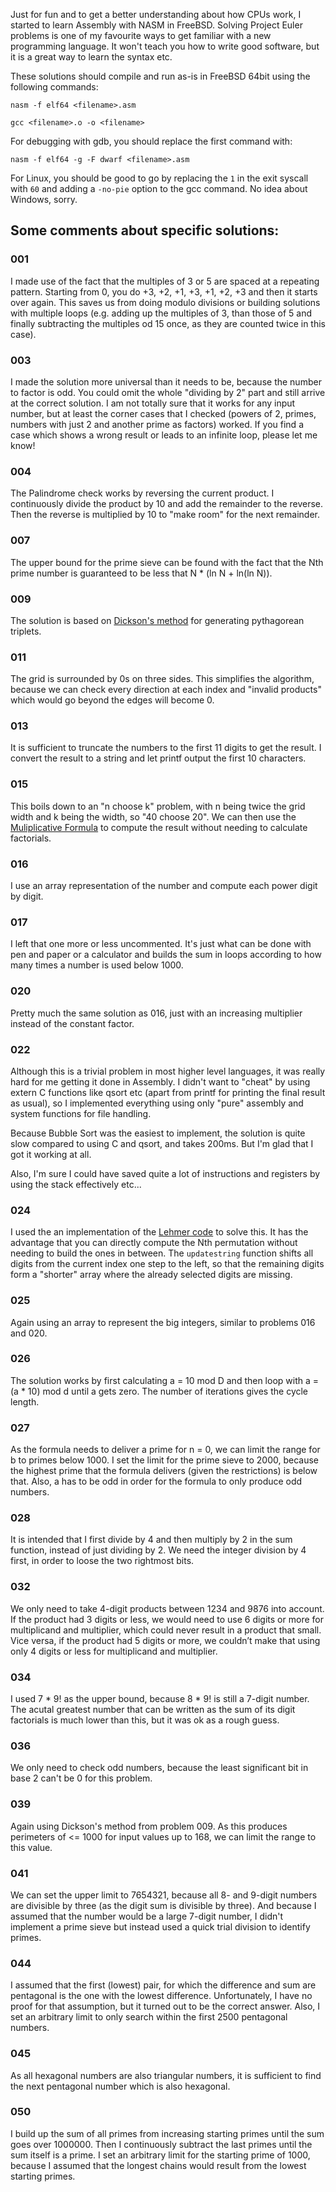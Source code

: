 Just for fun and to get a better understanding about how CPUs work, I started to learn Assembly with NASM in FreeBSD. Solving Project Euler problems is one of my favourite ways to get familiar with a new programming language. It won't teach you how to write good software, but it is a great way to learn the syntax etc.

These solutions should compile and run as-is in FreeBSD 64bit using the following commands:

`nasm -f elf64 <filename>.asm`

`gcc <filename>.o -o <filename>`

For debugging with gdb, you should replace the first command with:

`nasm -f elf64 -g -F dwarf <filename>.asm`

For Linux, you should be good to go by replacing the `1` in the exit syscall with `60` and adding a `-no-pie` option to the gcc command. No idea about Windows, sorry.



## Some comments about specific solutions:

### 001
I made use of the fact that the multiples of 3 or 5 are spaced at a repeating pattern. Starting from 0, you do +3, +2, +1, +3, +1, +2, +3 and then it starts over again. This saves us from doing modulo divisions or building solutions with multiple loops (e.g. adding up the multiples of 3, than those of 5 and finally subtracting the multiples od 15 once, as they are counted twice in this case).

### 003
I made the solution more universal than it needs to be, because the number to factor is odd. You could omit the whole "dividing by 2" part and still arrive at the correct solution. I am not totally sure that it works for any input number, but at least the corner cases that I checked (powers of 2, primes, numbers with just 2 and another prime as factors) worked. If you find a case which shows a wrong result or leads to an infinite loop, please let me know!

### 004
The Palindrome check works by reversing the current product. I continuously divide the product by 10 and add the remainder to the reverse. Then the reverse is multiplied by 10 to "make room" for the next remainder.

### 007
The upper bound for the prime sieve can be found with the fact that the Nth prime number is guaranteed to be less that N * (ln N + ln(ln N)).

### 009
The solution is based on [Dickson's method](https://en.wikipedia.org/wiki/Formulas_for_generating_Pythagorean_triples#Dickson's_method) for generating pythagorean triplets.

### 011
The grid is surrounded by 0s on three sides. This simplifies the algorithm, because we can check every direction at each index and "invalid products" which would go beyond the edges will become 0.

### 013
It is sufficient to truncate the numbers to the first 11 digits to get the result. I convert the result to a string and let printf output the first 10 characters.

### 015
This boils down to an "n choose k" problem, with n being twice the grid width and k being the width, so "40 choose 20". We can then use the [Muliplicative Formula](https://en.wikipedia.org/wiki/Binomial_coefficient#Multiplicative_formula) to compute the result without needing to calculate factorials.

### 016
I use an array representation of the number and compute each power digit by digit.

### 017
I left that one more or less uncommented. It's just what can be done with pen and paper or a calculator and builds the sum in loops according to how many times a number is used below 1000.

### 020
Pretty much the same solution as 016, just with an increasing multiplier instead of the constant factor.

### 022
Although this is a trivial problem in most higher level languages, it was really hard for me getting it done in Assembly. I didn't want to "cheat" by using extern C functions like qsort etc (apart from printf for printing the final result as usual), so I implemented everything using only "pure" assembly and system functions for file handling.

Because Bubble Sort was the easiest to implement, the solution is quite slow compared to using C and qsort, and takes 200ms. But I'm glad that I got it working at all.

Also, I'm sure I could have saved quite a lot of instructions and registers by using the stack effectively etc...

### 024
I used the an implementation of the [Lehmer code](https://en.wikipedia.org/wiki/Lehmer_code) to solve this. It has the advantage that you can directly compute the Nth permutation without needing to build the ones in between. The `updatestring` function shifts all digits from the current index one step to the left, so that the remaining digits form a "shorter" array where the already selected digits are missing.

### 025
Again using an array to represent the big integers, similar to problems 016 and 020.

### 026
The solution works by first calculating a = 10 mod D and then loop with a = (a * 10) mod d until a gets zero. The number of iterations gives the cycle length.

### 027
As the formula needs to deliver a prime for n = 0, we can limit the range for b to primes below 1000. I set the limit for the prime sieve to 2000, because the highest prime that the formula delivers (given the restrictions) is below that. Also, a has to be odd in order for the formula to only produce odd numbers.

### 028
It is intended that I first divide by 4 and then multiply by 2 in the sum function, instead of just dividing by 2. We need the integer division by 4 first, in order to loose the two rightmost bits. 

### 032
We only need to take 4-digit products between 1234 and 9876 into account. If the product had 3 digits or less, we would need to use 6 digits or more for multiplicand and multiplier, which could never result in a product that small. Vice versa, if the product had 5 digits or more, we couldn’t make that using only 4 digits or less for multiplicand and multiplier.

### 034
I used 7 * 9! as the upper bound, because 8 * 9! is still a 7-digit number. The acutal greatest number that can be written as the sum of its digit factorials is much lower than this, but it was ok as a rough guess.

### 036
We only need to check odd numbers, because the least significant bit in base 2 can't be 0 for this problem.

### 039
Again using Dickson's method from problem 009. As this produces perimeters of <= 1000 for input values up to 168, we can limit the range to this value.

### 041
We can set the upper limit to 7654321, because all 8- and 9-digit numbers are divisible by three (as the digit sum is divisible by three). And because I assumed that the number would be a large 7-digit number, I didn't implement a prime sieve but instead used a quick trial division to identify primes.

### 044
I assumed that the first (lowest) pair, for which the difference and sum are pentagonal is the one with the lowest difference. Unfortunately, I have no proof for that assumption, but it turned out to be the correct answer. Also, I set an arbitrary limit to only search within the first 2500 pentagonal numbers.

### 045
As all hexagonal numbers are also triangular numbers, it is sufficient to find the next pentagonal number which is also hexagonal.

### 050
I build up the sum of all primes from increasing starting primes until the sum goes over 1000000. Then I continuously subtract the last primes until the sum itself is a prime. I set an arbitrary limit for the starting prime of 1000, because I assumed that the longest chains would result from the lowest starting primes.
